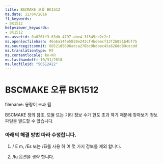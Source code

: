 ```yaml
---
title: BSCMAKE 오류 BK1512
ms.date: 11/04/2016
f1_keywords:
- BK1512
helpviewer_keywords:
- BK1512
ms.assetid: 0a626ff3-63db-4797-abe4-31545ce2c2c1
ms.openlocfilehash: 46a6a144e5820e243cf4bdeecf13f2b851b4bf75
ms.sourcegitcommit: 6052185696adca270bc9bdbec45a626dd89cdcdd
ms.translationtype: MT
ms.contentlocale: ko-KR
ms.lasthandoff: 10/31/2018
ms.locfileid: "50512422"
---
```

# <a name="bscmake-error-bk1512"></a>BSCMAKE 오류 BK1512

filename: 용량이 초과 됨

BSCMAKE 정의 참조, 모듈 또는 기타 정보 수가 한도 초과 하기 때문에 찾아보기 정보 파일을 빌드할 수 없습니다.

### <a name="to-fix-by-using-the-following-possible-solutions"></a>아래의 해결 방법 따라 수정합니다.

1. / E m, /Es 또는 /Ei를 사용 하 여 몇 가지 정보를 제외 합니다.

1. /Iu 옵션을 생략 합니다.